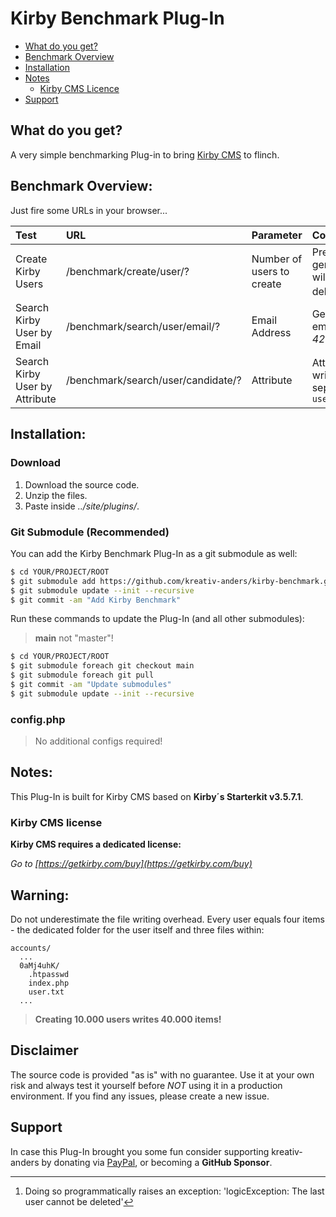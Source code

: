 # Kirby Benchmark Plug-In

* [What do you get?](#what-do-you-get)
* [Benchmark Overview](#benchmark-overview)
* [Installation](#installation)
* [Notes](#notes)
  * [Kirby CMS Licence](#kirby-cms-license)
* [Support](#support)  

## What do you get?
A very simple benchmarking Plug-in to bring [Kirby CMS](https://getkirby.com) to flinch.

## Benchmark Overview:

Just fire some URLs in your browser...

**Test** | **URL** | **Parameter** | **Comment**
:---- | :---- | :---- | :----
Create Kirby Users | /benchmark/create/user/? | Number of users to create | Previous generated users will not be deleted![^1]
Search Kirby User by Email | /benchmark/search/user/email/? | Email Address | Generated emails look like _42(at)domain.tld_
Search Kirby User by Attribute | /benchmark/search/user/candidate/? | Attribute | Attributes are written in the seperate file `user.txt` 

## Installation:

### Download
1. Download the source code.
1. Unzip the files.
1. Paste inside _../site/plugins/_.

### Git Submodule (Recommended)
You can add the Kirby Benchmark Plug-In as a git submodule as well:
````bash
$ cd YOUR/PROJECT/ROOT
$ git submodule add https://github.com/kreativ-anders/kirby-benchmark.git site/plugins/kirby-benchmark
$ git submodule update --init --recursive
$ git commit -am "Add Kirby Benchmark"
````
Run these commands to update the Plug-In (and all other submodules):
> **main** not "master"!
````bash
$ cd YOUR/PROJECT/ROOT
$ git submodule foreach git checkout main
$ git submodule foreach git pull
$ git commit -am "Update submodules"
$ git submodule update --init --recursive
````

### config.php

> No additional configs required!

## Notes:
This Plug-In is built for Kirby CMS based on **Kirby´s Starterkit v3.5.7.1**.

### Kirby CMS license

**Kirby CMS requires a dedicated license:**

*Go to [https://getkirby.com/buy](https://getkirby.com/buy)*

## Warning:
Do not underestimate the file writing overhead. Every user equals four items - the dedicated folder for the user itself and three files within:
```
accounts/
  ...
  0aMj4uhK/
    .htpasswd
    index.php
    user.txt
  ...
```
>**Creating 10.000 users writes 40.000 items!**

## Disclaimer

The source code is provided "as is" with no guarantee. Use it at your own risk and always test it yourself before *NOT* using it in a production environment. If you find any issues, please create a new issue.

## Support

In case this Plug-In brought you some fun consider supporting kreativ-anders by donating via [PayPal](https://paypal.me/kreativanders), or becoming a **GitHub Sponsor**.

[^1]:Doing so programmatically raises an exception: 'logicException: The last user cannot be deleted'
